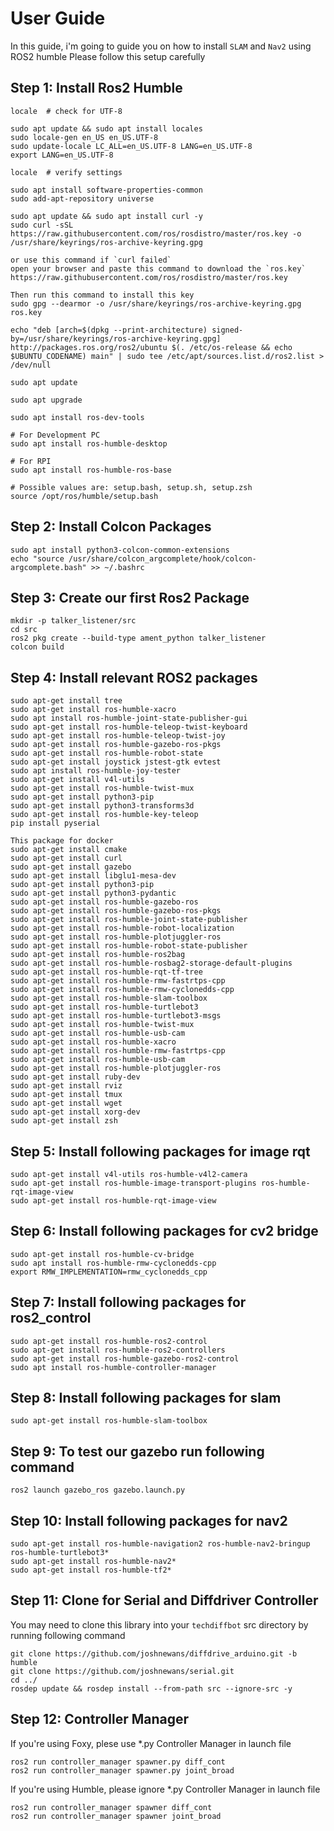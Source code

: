 # User Guide

In this guide, i'm going to guide you on how to install `SLAM` and `Nav2` using ROS2 humble
Please follow this setup carefully

## Step 1: Install Ros2 Humble 
```
locale  # check for UTF-8

sudo apt update && sudo apt install locales
sudo locale-gen en_US en_US.UTF-8
sudo update-locale LC_ALL=en_US.UTF-8 LANG=en_US.UTF-8
export LANG=en_US.UTF-8

locale  # verify settings

sudo apt install software-properties-common
sudo add-apt-repository universe

sudo apt update && sudo apt install curl -y
sudo curl -sSL https://raw.githubusercontent.com/ros/rosdistro/master/ros.key -o /usr/share/keyrings/ros-archive-keyring.gpg

or use this command if `curl failed`
open your browser and paste this command to download the `ros.key`
https://raw.githubusercontent.com/ros/rosdistro/master/ros.key

Then run this command to install this key
sudo gpg --dearmor -o /usr/share/keyrings/ros-archive-keyring.gpg ros.key

echo "deb [arch=$(dpkg --print-architecture) signed-by=/usr/share/keyrings/ros-archive-keyring.gpg] http://packages.ros.org/ros2/ubuntu $(. /etc/os-release && echo $UBUNTU_CODENAME) main" | sudo tee /etc/apt/sources.list.d/ros2.list > /dev/null

sudo apt update

sudo apt upgrade

sudo apt install ros-dev-tools

# For Development PC
sudo apt install ros-humble-desktop

# For RPI 
sudo apt install ros-humble-ros-base

# Possible values are: setup.bash, setup.sh, setup.zsh
source /opt/ros/humble/setup.bash
```

## Step 2: Install Colcon Packages
```
sudo apt install python3-colcon-common-extensions
echo "source /usr/share/colcon_argcomplete/hook/colcon-argcomplete.bash" >> ~/.bashrc
```

## Step 3: Create our first Ros2 Package
```
mkdir -p talker_listener/src
cd src
ros2 pkg create --build-type ament_python talker_listener
colcon build
```

## Step 4: Install relevant ROS2 packages 
```
sudo apt-get install tree
sudo apt-get install ros-humble-xacro
sudo apt install ros-humble-joint-state-publisher-gui
sudo apt-get install ros-humble-teleop-twist-keyboard
sudo apt-get install ros-humble-teleop-twist-joy
sudo apt-get install ros-humble-gazebo-ros-pkgs 
sudo apt-get install ros-humble-robot-state
sudo apt-get install joystick jstest-gtk evtest
sudo apt install ros-humble-joy-tester
sudo apt-get install v4l-utils
sudo apt-get install ros-humble-twist-mux
sudo apt-get install python3-pip
sudo apt-get install python3-transforms3d
sudo apt-get install ros-humble-key-teleop
pip install pyserial

This package for docker
sudo apt-get install cmake
sudo apt-get install curl
sudo apt-get install gazebo 
sudo apt-get install libglu1-mesa-dev
sudo apt-get install python3-pip
sudo apt-get install python3-pydantic
sudo apt-get install ros-humble-gazebo-ros
sudo apt-get install ros-humble-gazebo-ros-pkgs
sudo apt-get install ros-humble-joint-state-publisher
sudo apt-get install ros-humble-robot-localization
sudo apt-get install ros-humble-plotjuggler-ros
sudo apt-get install ros-humble-robot-state-publisher
sudo apt-get install ros-humble-ros2bag
sudo apt-get install ros-humble-rosbag2-storage-default-plugins
sudo apt-get install ros-humble-rqt-tf-tree
sudo apt-get install ros-humble-rmw-fastrtps-cpp 
sudo apt-get install ros-humble-rmw-cyclonedds-cpp 
sudo apt-get install ros-humble-slam-toolbox 
sudo apt-get install ros-humble-turtlebot3 
sudo apt-get install ros-humble-turtlebot3-msgs 
sudo apt-get install ros-humble-twist-mux 
sudo apt-get install ros-humble-usb-cam 
sudo apt-get install ros-humble-xacro
sudo apt-get install ros-humble-rmw-fastrtps-cpp
sudo apt-get install ros-humble-usb-cam
sudo apt-get install ros-humble-plotjuggler-ros
sudo apt-get install ruby-dev 
sudo apt-get install rviz 
sudo apt-get install tmux 
sudo apt-get install wget 
sudo apt-get install xorg-dev 
sudo apt-get install zsh
```

## Step 5: Install following packages for image rqt
```
sudo apt-get install v4l-utils ros-humble-v4l2-camera
sudo apt-get install ros-humble-image-transport-plugins ros-humble-rqt-image-view
sudo apt-get install ros-humble-rqt-image-view
```

## Step 6: Install following packages for cv2 bridge
```
sudo apt-get install ros-humble-cv-bridge
sudo apt install ros-humble-rmw-cyclonedds-cpp
export RMW_IMPLEMENTATION=rmw_cyclonedds_cpp
```

## Step 7: Install following packages for ros2_control
```
sudo apt-get install ros-humble-ros2-control
sudo apt-get install ros-humble-ros2-controllers
sudo apt-get install ros-humble-gazebo-ros2-control
sudo apt install ros-humble-controller-manager
```

## Step 8: Install following packages for slam 
```
sudo apt-get install ros-humble-slam-toolbox
```

## Step 9: To test our gazebo run following command
```
ros2 launch gazebo_ros gazebo.launch.py
```

## Step 10: Install following packages for nav2
```
sudo apt-get install ros-humble-navigation2 ros-humble-nav2-bringup ros-humble-turtlebot3*
sudo apt-get install ros-humble-nav2*
sudo apt-get install ros-humble-tf2*
```

## Step 11: Clone for Serial and Diffdriver Controller
You may need to clone this library into your `techdiffbot` src directory by running following command
```
git clone https://github.com/joshnewans/diffdrive_arduino.git -b humble
git clone https://github.com/joshnewans/serial.git
cd ../
rosdep update && rosdep install --from-path src --ignore-src -y
```

## Step 12: Controller Manager
If you're using Foxy, plese use *.py Controller Manager in launch file
```
ros2 run controller_manager spawner.py diff_cont
ros2 run controller_manager spawner.py joint_broad
```

If you're using Humble, please ignore *.py Controller Manager in launch file
```
ros2 run controller_manager spawner diff_cont
ros2 run controller_manager spawner joint_broad
```




